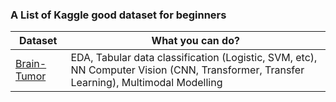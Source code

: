 ### A List of Kaggle good dataset for beginners

|Dataset|What you can do?|
|-------|----------------|
|[Brain-Tumor](https://www.kaggle.com/datasets/jakeshbohaju/brain-tumor/data)|EDA, Tabular data classification (Logistic, SVM, etc), NN Computer Vision (CNN, Transformer, Transfer Learning), Multimodal Modelling|
